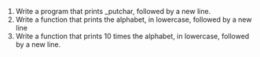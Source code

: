 1. Write a program that prints _putchar, followed by a new line.
2. Write a function that prints the alphabet, in lowercase, followed by a new line
3. Write a function that prints 10 times the alphabet, in lowercase, followed by a new line.
